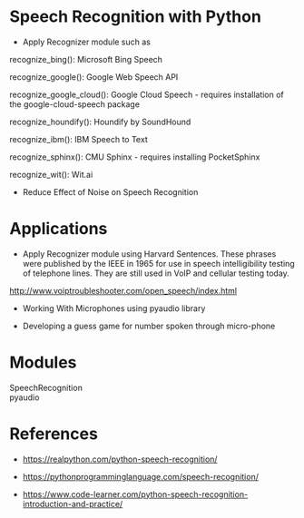 # Speech Recognition with Python
- Apply Recognizer module such as 

recognize_bing(): Microsoft Bing Speech 

recognize_google(): Google Web Speech API 

recognize_google_cloud(): Google Cloud Speech - requires installation of the google-cloud-speech package

recognize_houndify(): Houndify by SoundHound

recognize_ibm(): IBM Speech to Text

recognize_sphinx(): CMU Sphinx - requires installing PocketSphinx

recognize_wit(): Wit.ai

- Reduce Effect of Noise on Speech Recognition

# Applications

 - Apply Recognizer module using Harvard Sentences. These phrases were published by the IEEE in 1965 for use in speech intelligibility testing of telephone lines. They are still used in VoIP and cellular testing today.
 
 http://www.voiptroubleshooter.com/open_speech/index.html
 
 - Working With Microphones using pyaudio library
 
 -  Developing a guess game for number spoken through micro-phone


# Modules

SpeechRecognition<br>
pyaudio

# References

- https://realpython.com/python-speech-recognition/

- https://pythonprogramminglanguage.com/speech-recognition/

- https://www.code-learner.com/python-speech-recognition-introduction-and-practice/
